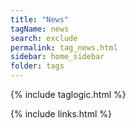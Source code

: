```yaml
---
title: "News"
tagName: news
search: exclude
permalink: tag_news.html
sidebar: home_sidebar
folder: tags
---
```

{% include taglogic.html %}

{% include links.html %}
